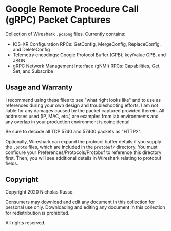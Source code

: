 # Google Remote Procedure Call (gRPC) Packet Captures
Collection of Wireshark `.pcapng` files. Currently contains:
  - IOS-XR Configuration RPCs: GetConfig, MergeConfig, ReplaceConfig, and DeleteConfig
  - Telemetry encodings: Google Protocol Buffer (GPB), key/value GPB, and JSON
  - gRPC Network Management Interface (gNMI) RPCs: Capabilities, Get, Set, and Subscribe

## Usage and Warranty
I recommend using these files to see "what right looks like" and to use
as references during your own design and troubleshooting efforts. I am
not liable for any damages caused by the packet captured provided therein.
All addresses used (IP, MAC, etc.) are examples from lab environments
and any overlap in your production environment is coincidental.

Be sure to decode all TCP 5740 and 57400 packets as "HTTP2".

Optionally, Wireshark can expand the protocol buffer details if you supply the
`.proto` files, which are included in the `protobuf/` directory. You must
configure your Preferences/Protocols/Protobuf to reference this directory first.
Then, you will see additional details in Wireshark relating to protobuf fields.

## Copyright
Copyright 2020 Nicholas Russo.

Consumers may download and edit any document in this collection for personal
use only. Downloading and editing any document in this collection for
redistribution is prohibited.

All rights reserved.
